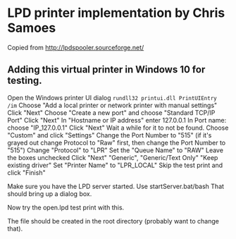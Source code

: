 # LPD printer implementation by Chris Samoes
Copied from http://lpdspooler.sourceforge.net/

## Adding this virtual printer in Windows 10 for testing.

Open the Windows printer UI dialog
`rundll32 printui.dll PrintUIEntry /im`
Choose "Add a local printer or network printer with manual settings"
Click "Next"
Choose "Create a new port" and choose "Standard TCP/IP Port"
Click "Next"
In "Hostname or IP address" enter 127.0.0.1
In Port name: choose "IP_127.0.0.1"
Click "Next"
Wait a while for it to not be found.
Choose "Custom" and click "Settings"
Change the Port Number to "515" (if it's grayed out change Protocol to "Raw" first, then change the Port Number to "515")
Change "Protocol" to "LPR"
Set the "Queue Name" to "RAW"
Leave the boxes unchecked
Click "Next"
"Generic", "Generic/Text Only"
"Keep existing driver"
Set "Printer Name" to "LPR_LOCAL"
Skip the test print and click "Finish"

Make sure you have the LPD server started.
Use startServer.bat/bash
That should bring up a dialog box.

Now try the open.lpd test print with this.

The file should be created in the root directory (probably want to change that).